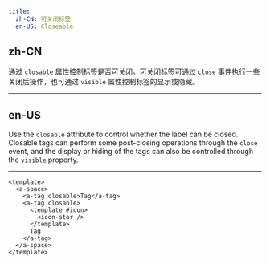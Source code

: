 ```yaml
title:
  zh-CN: 可关闭标签
  en-US: Closeable
```

## zh-CN

通过 `closable` 属性控制标签是否可关闭。可关闭标签可通过 `close` 事件执行一些关闭后操作，也可通过 `visible` 属性控制标签的显示或隐藏。

---

## en-US

Use the `closable` attribute to control whether the label can be closed. Closable tags can perform some post-closing operations through the `close` event, and the display or hiding of the tags can also be controlled through the `visible` property.

---

```vue
<template>
  <a-space>
    <a-tag closable>Tag</a-tag>
    <a-tag closable>
      <template #icon>
        <icon-star />
      </template>
      Tag
    </a-tag>
  </a-space>
</template>
```
